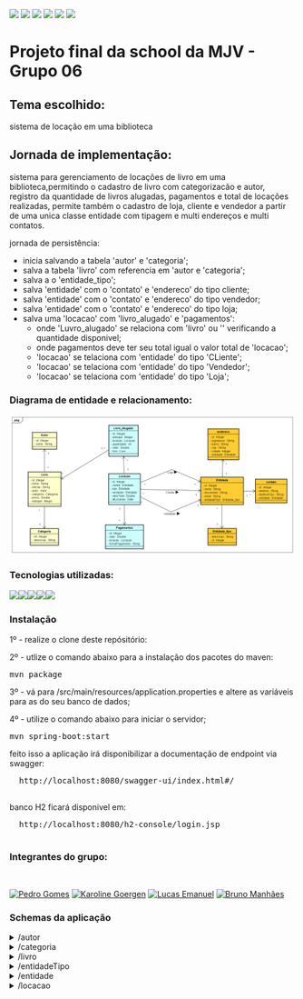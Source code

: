 ![](https://img.shields.io/github/stars/pedrogomes30/biblioteca) ![](https://img.shields.io/github/forks/pedrogomes30/biblioteca) ![](https://img.shields.io/github/tag/pedrogomes30/biblioteca) ![](https://img.shields.io/github/release/pedrogomes30/biblioteca) ![](https://img.shields.io/github/issues/pedrogomes30/biblioteca) ![](https://img.shields.io/bower/v/editor.md.svg)

<h1>Projeto final da school da MJV - Grupo 06</h1>


<h2>Tema escolhido:</h2>

sistema de locação em uma biblioteca

<h2>Jornada de implementação:</h2> 

sistema para gerenciamento de locações de livro em uma biblioteca,permitindo o cadastro de livro com categorizacão e autor, registro da quantidade de livros alugadas, pagamentos e total de locações realizadas, permite também o cadastro de loja, cliente e vendedor a partir de uma unica classe entidade com tipagem e multi endereços e multi contatos.

jornada de persistência:
 - inicia salvando a tabela 'autor' e 'categoria';
 - salva a tabela 'livro' com referencia em 'autor e 'categoria';
 - salva a o 'entidade_tipo';
 - salva 'entidade' com o 'contato' e 'endereco' do tipo cliente;
 - salva 'entidade' com o 'contato' e 'endereco' do tipo vendedor;
 - salva 'entidade' com o 'contato' e 'endereco' do tipo loja;
 - salva uma 'locacao' com 'livro_alugado' e 'pagamentos':
    - onde 'Luvro_alugado' se relaciona com 'livro' ou '<livro>' verificando a quantidade disponivel;
    - onde pagamentos deve ter seu total igual o valor total de 'locacao';
    - 'locacao' se telaciona com 'entidade' do tipo 'CLiente';
    - 'locacao' se telaciona com 'entidade' do tipo 'Vendedor';
    - 'locacao' se telaciona com 'entidade' do tipo 'Loja';
 
 


<h3>Diagrama de entidade e relacionamento:</h3>

<img src='https://github.com/pedrogomes30/biblioteca/blob/master/Docs/img/Biblioteca.png'/>

<h3>Tecnologias utilizadas:</h3>

<img src="https://img.shields.io/badge/Java-ED8B00?style=for-the-badge&logo=java&logoColor=white"/><img src="https://img.shields.io/badge/Spring-6DB33F?style=for-the-badge&logo=spring&logoColor=white/"><img src="https://img.shields.io/badge/MySQL-00000F?style=for-the-badge&logo=mysql&logoColor=white" /><img src="https://img.shields.io/badge/Apache%20Maven-C71A36?style=for-the-badge&logo=Apache%20Maven&logoColor=white" /><img src="https://img.shields.io/badge/git-%23F05033.svg?style=for-the-badge&logo=git&logoColor=white" />

<h3>Instalação</h3>

1º - realize o clone deste repósitório:

2º - utlize o comando abaixo para a instalação dos pacotes do maven:
  
<pre>
mvn package
</pre>
  
3º - vá para /src/main/resources/application.properties e altere as variáveis para as do seu banco de dados;

4º - utilize o comando abaixo para iniciar o servidor;

<pre>
mvn spring-boot:start
</pre>

feito isso a aplicação irá disponibilizar a documentação de endpoint via swagger:
  <pre>
  http://localhost:8080/swagger-ui/index.html#/
  </pre>
  
banco H2 ficará disponivel em:
  <pre>
  http://localhost:8080/h2-console/login.jsp
  </pre>
<h3>Integrantes do grupo:</h3>  <br>

[<img src="https://img.shields.io/badge/PedroGomes30-%23121011.svg?style=for-the-badge&logo=github&logoColor=white" title = "Pedro Gomes">](https://github.com/pedrogomes30/)
[<img src="https://img.shields.io/badge/KarolineGoergen-%23121011.svg?style=for-the-badge&logo=github&logoColor=white" title = "Karoline Goergen">](https://github.com/KarolineGoergen)
[<img src="https://img.shields.io/badge/LucasEmanuel-%23121011.svg?style=for-the-badge&logo=github&logoColor=white" title = "Lucas Emanuel">](https://github.com/Luscaw)
[<img src="https://img.shields.io/badge/Bruno Manhães-%23121011.svg?style=for-the-badge&logo=github&logoColor=white" title = "Bruno Manhães">](https://github.com/NewarkX)


<h3>Schemas da aplicação</h3>

  <details><summary>/autor</summary>
  <pre>
  {
    "nome": "richard a knack",
  }
  </pre>
</details> 
  
   <details><summary>/categoria</summary>
  <pre>
  {
    "nome": "terror",
  }
  </pre>
</details> 
  
  <details><summary>/livro</summary>
  <pre>
  {
    "nome": "livroA",
    "edicao": "edicao1",
    "isbn": 7987654321,
    "preco": 10.00,
    "estoque": 120,
    "autor": {
      "id": 1
    },
    "categoria": {
      "id": 1
    }
  }
  </pre>
</details>  
  
<details><summary>/entidadeTipo</summary>
  <pre>
  {
    "descricao": "cliente";
  },
  {
    "descricao": "vendedor";
  },
  {
    "descricao": "loja";
  }
  </pre>
</details>  
  
<details><summary>/entidade</summary>
  <pre>
 {
  "nome": "Caetano",
  "documento": "21505623-10",
  "email": "caetano@caetano.com",
  "entidadeTipo": {
    "id": 1         //1 -> cliente 2->vendedor 3->loja
  },
  "contato": {
    "telefone": "26465555",
    "telefoneTipo":"celular"
  }
  "endereco":{
    "logradouro":"rua01",
    "bairro":"vila 1",
    "cep": "2588-90",
    "cidade":"são paulo"
  }
</pre>
</details>
  
<details><summary>/locacao</summary>
  <pre>
  {
  "dtLocacao": "2022-03-24T18:09:17.130Z",
  "dtDevolucao": "2022-03-26T18:09:17.130Z",
  "valorTotal": 20.00,
  "cliente": {
    "id": 1
  },
  "vendedor": {
    "id": 2
  },
  "loja": {
    "id": 3
  },
  "livroAlugado": [
    {
      "quantidade": 2,
      "valor": 10.00,
      "livro":{
        "id": 1
       }
    }
  ],
  "pagamentos": [
    {
      "valor": 20.00,
      "formaPagamento":"cartao"
    }
  ],
}
  </pre>
</details>  
  

